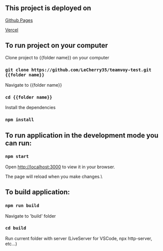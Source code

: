 ## This project is deployed on

[Github Pages](https://lecherry35.github.io/teamvoy-test/)

[Vercel](https://teamvoy-test-1y7n04ze2-lecherry35.vercel.app/)

## To run project on your computer

Clone project to {{folder name}} on your computer 

### `git clone https://github.com/LeCherry35/teamvoy-test.git {{folder name}}`

Navigate to {{folder name}}

### `cd {{folder name}}`

Install the dependencies

### `npm install`

## To run application in the development mode you can run:

### `npm start`

Open [http://localhost:3000](http://localhost:3000) to view it in your browser.

The page will reload when you make changes.\

## To build application:

### `npm run build`

Navigate to 'build' folder

### `cd build`

Run current folder with server (LiveServer for VSCode, npx http-server, etc...)


